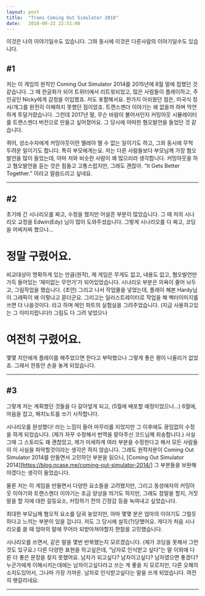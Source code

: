 ```yaml
---
layout: post
title:  "Trans Coming Out Simulator 2018"
date:   2018-09-22 22:51:00
---
```


이것은 나의 이야기일수도 있습니다. 그와 동시에 이것은 다른사람의 이야기일수도 있습니다.


## #1

저는 이 게임의 원작인 Coming Out Simulator 2014를 2015년에 8월 말에 접했던 것 같습니다. 그 때 한글화가 되어 트위터에서 리트윗되었고,  많은 사람들이 플레이하고, 주인공인 Nicky에게 감정을 이입했죠. 저도 포함해서요. 한가지 아쉬웠던 점은, 미국식 정서/개그를 완전히 이해하지 못했던 점이었죠. 트랜스젠더 이야기는 왜 없을까 하며 막연하게 투덜거렸습니다. 그런데 2017년 말, 무슨 바람이 불어서인지 커밍아웃 시뮬레이터를 트랜스젠더 버전으로 만들고 싶어졌어요. 그 당시에 어떠한 혐오발언을 들었던 것 같습니다.

퀴어, 성소수자에게 커밍아웃이란 뗄레야 뗄 수 없는 일이기도 하고, 그와 동시에 무척 두려운 일이기도 합니다.  특히 부모에게는요. 저는 다른 사람들보다 부모님께 가장 혐오발언을 많이 들었는데, 아마 저와 비슷한 사람이 꽤 많으리라 생각합니다. 커밍아웃을 하고 혐오발언을 듣는 것은 힘들고 고통스럽지만, 그래도 괜찮아. “It Gets Better Together.” 이라고 말씀드리고 싶네요.


- - -

## #2

초기에 긴 시나리오를 짜고, 수정을 했지만 어설픈 부분이 많았습니다. 그 때 저의 시나리오 교정을 Edwin(Edy) 님이 많이 도와주셨습니다. 그렇게 시나리오를 다 짜고, 코딩을 어찌저찌 했으나... 

# 정말 구렸어요.


비교대상이 명확하게 있는 만큼(원작), 제 게임은 무게도 없고, 내용도 없고, 혐오발언만 가득 들어있는 ‘재미없는 무언가’가 되어있었습니다. 시나리오 부분은 의욕이 줄어 놔두고, 그림작업을 했습니다. 
(초안)
그리고 나서 작업물을 넣었는데, 플레이 해본 Hardy님이 그래픽이 왜 이렇냐고 묻더군요. 그리고는 일러스트레이터로 작업을 해 벡터이미지를 쓰면 더 나을것이다. 라고 하며 메인 파트의 실험실을 그려주었습니다. (지금 사용하고있는 그 이미지랍니다!)
그림도 다 그려 넣었으나

# 여전히 구렸어요.

몇몇 지인에게 플레이를 해주었으면 한다고 부탁했으나 그렇게 좋은 평이 나올리가 없었죠.
그래서 한동안 손을 놓게 되었습니다.


- - -

## #3

그렇게 저는 계획했던 것들을 다 갈아엎게 되고, (5월에 배포할 예정이었으나…) 6월에, 마음을 잡고, 패치노트를 쓰기 시작합니다.


시나리오를 완성했다! 라는 느낌이 들어 마무리를 지었지만 그 이후에도 끊임없이 수정을 하게 되었습니다. (제가 자꾸 수정해서 번역을 맡아주신 코드님께 죄송합니다.) 사실 그때 그 스토리도 꽤 괜찮았고, 제가 미세하게 여러 부분을 수정한다고 해서 모든 사람들이 이 사실을 파악할것이라는 생각은 하지 않습니다. 그래도 원작자분이 Coming Out Simulator 2014를 만들면서 고민하던 부분을 읽으니, [Coming Out Simulator 2014][https://blog.ncase.me/coming-out-simulator-2014/]
그 부분들을 보완해야겠다는 생각이 들었습니다. 

물론 저는 이 게임을 만들면서 다양한 요소들을 고려했지만, 그리고 동성애자의 커밍아웃 이야기와 트랜스젠더 이야기는 조금 양상을 띄기도 하지만, 그래도 참말을 할지, 거짓말을 할 지에 대한 갈등요소, 커밍하기 전의 긴장감 등을 녹여내고 싶었습니다.

최대한 부모님께 혐오적 요소를 담궈 놓았지만, 아마 몇몇 분은 엄마의 이야기도 그럴듯 하다고 느끼는 부분이 있을 겁니다. 저도 그 당시에 설득(?)당했어요. 게다가 처음 시나리오를 쓸 때 엄마의 말에 무어라 되받아쳐야할지 한참을 고민했습니다.

시나리오를 쓰면서, 같은 말을 몇번 반복했는지 모르겠습니다. (제가 코딩을 못해서 그런 것도 있구요.) 다른 다양한 표현을 하고싶은데, “남자로 인식받고 싶다”는 말 이외에 다른 더 좋은 문장을 찾지 못했어요. 남자가 되고싶다? 남자이고싶다? 남자였으면 좋겠다? 누군가에게 이해시키는데에는 남자이고싶다라고 쓰는 게 좋을 지 모르지만, 다른 오해의 소지도있어서, 그나마 가장 가까운. 남자로 인식받고싶다는 말을 쓰게 되었습니다. 여전히 헷갈리네요.


- - -
